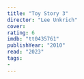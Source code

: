 ```yaml
---
title: "Toy Story 3"
director: "Lee Unkrich"
cover: 
rating: 6
imdb: "tt0435761"
publishYear: "2010"
read: "2023"
tags:
- 
---
```

